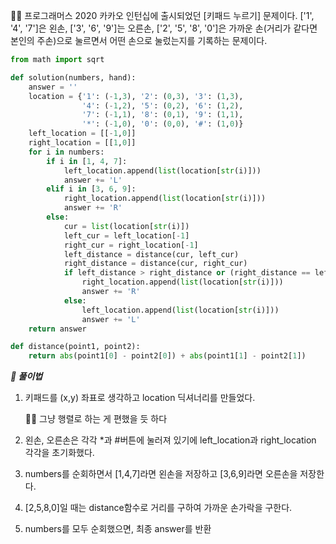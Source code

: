 
🧑‍💻 프로그래머스 2020 카카오 인턴십에 출시되었던 [키패드 누르기] 문제이다. ['1', '4', '7']은 왼손, ['3', '6', '9']는 오른손, ['2', '5', '8', '0']은 가까운 손(거리가 같다면 본인의 주손)으로 눌르면서 어떤 손으로 눌렀는지를 기록하는 문제이다.

```python
from math import sqrt

def solution(numbers, hand):
    answer = ''
    location = {'1': (-1,3), '2': (0,3), '3': (1,3),
                '4': (-1,2), '5': (0,2), '6': (1,2),
                '7': (-1,1), '8': (0,1), '9': (1,1),
                '*': (-1,0), '0': (0,0), '#': (1,0)}
    left_location = [[-1,0]]
    right_location = [[1,0]]
    for i in numbers:
        if i in [1, 4, 7]:
            left_location.append(list(location[str(i)]))
            answer += 'L'
        elif i in [3, 6, 9]:
            right_location.append(list(location[str(i)]))
            answer += 'R'
        else:
            cur = list(location[str(i)])
            left_cur = left_location[-1]
            right_cur = right_location[-1]
            left_distance = distance(cur, left_cur)
            right_distance = distance(cur, right_cur)
            if left_distance > right_distance or (right_distance == left_distance and hand == 'right'):
                right_location.append(list(location[str(i)]))
                answer += 'R'
            else:
                left_location.append(list(location[str(i)]))
                answer += 'L'
    return answer

def distance(point1, point2):
    return abs(point1[0] - point2[0]) + abs(point1[1] - point2[1])
```

***📝 풀이법***

1. 키패드를 (x,y) 좌표로 생각하고 location 딕셔너리를 만들었다. 

   🧑‍💻 그냥 행렬로 하는 게 편했을 듯 하다

2. 왼손, 오른손은 각각 *과 #버튼에 눌러져 있기에 left_location과 right_location 각각을 초기화했다.

3. numbers를 순회하면서 [1,4,7]라면 왼손을 저장하고 [3,6,9]라면 오른손을 저장한다.

4. [2,5,8,0]일 때는 distance함수로 거리를 구하여 가까운 손가락을 구한다.

5. numbers를 모두 순회했으면, 최종 answer를 반환

